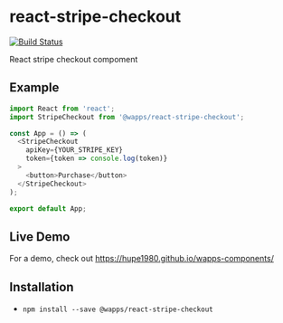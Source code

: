 # react-stripe-checkout
[![Build Status](https://travis-ci.org/hupe1980/wapps-components.svg?branch=master)](https://travis-ci.org/hupe1980/wapps-components)

React stripe checkout compoment

## Example
```js
import React from 'react';
import StripeCheckout from '@wapps/react-stripe-checkout';

const App = () => (
  <StripeCheckout
    apiKey={YOUR_STRIPE_KEY}
    token={token => console.log(token)}
  >
    <button>Purchase</button>
  </StripeCheckout>
);  

export default App;
```

## Live Demo
For a demo, check out https://hupe1980.github.io/wapps-components/

## Installation
- `npm install --save @wapps/react-stripe-checkout`
